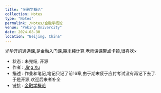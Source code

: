 ```yaml
---
title: "金融学概论"
collection: Notes
type: "Notes"
permalink: /Notes/金融学概论
venue: "Peking Univercity"
date: 2024-08-30
location: "Beijing, China"
---
```

光华开的通选课,是金融入门课,期末纯计算.老师讲课带点卡顿,很喜欢×
- 状态 : 未完结, 开源
- 作者 : [Jing Xu](https://iculizhi.github.io/)
- 描述 : 作业和笔记,笔记只记了前16章,由于期末疲于应付考试没有再记下去了.于是开源,欢迎后来者补全
- 链接 : [金融学概论](https://github.com/ICUlizhi/Homework-and-notes-of-Introduction-to-Finance-)